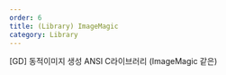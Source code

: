 ```yaml
---   
order: 6   
title: (Library) ImageMagic   
category: Library   
---   
```

   
[GD] 동적이미지 생성 ANSI C라이브러리 (ImageMagic 같은)   
